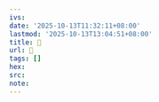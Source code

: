 ```yaml
---
ivs:
date: '2025-10-13T11:32:11+08:00'
lastmod: '2025-10-13T13:04:51+08:00'
title: 󰬁
url: 󰬁
tags: []
hex: 
src:
note:
---
```

